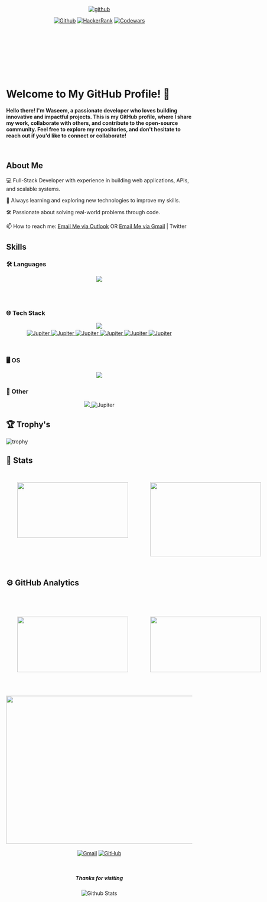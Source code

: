 <div align="center">

[<img src='https://cdn.jsdelivr.net/npm/simple-icons@3.0.1/icons/github.svg' alt='github' height='40'>](https://github.com/waseemofficial)

[![Github](https://img.shields.io/github/followers/waseemofficial?label=Follow%20Me&style=social)](https://github.com/waseemofficial)
[![HackerRank](https://img.shields.io/badge/HackerRank-sy_waseem-brightgreen?logo=HackerRank&logoColor=Green&labelColor=black)](https://www.hackerrank.com/sawalqa_jo)
[![Codewars](https://img.shields.io/badge/Codewars-Waseem%20-maroon?logo=codewars&logoColor=maroon&labelColor=black)](https://www.codewars.com/users/waseem_sy)

</div>

<!-- [![Mail](https://img.shields.io/badge/Hotmail-sawalqa_jo@hotmail.com-blue?logo=Gmail&logoColor=blue&labelColor=black)](mailto:sawalqa_jo@hotmail.com) -->
<br>

<!-- [![HitCount](http://hits.dwyl.com/Ahmad-Sawalqeh/Ahmad-Sawalqeh.svg)](http://hits.dwyl.com/Ahmad-Sawalqeh/Ahmad-Sawalqeh) -->


<img src="https://github.com/waseemofficial/waseemofficial/blob/main/images/github_pic1.jpeg" width = "200" height="100" style="border-radius: 50px 80px 60px;visibility: hidden;">


<p >

# Welcome to My GitHub Profile! 👋

<strong>

Hello there! I'm Waseem, a passionate developer who loves building innovative and impactful projects. This is my GitHub profile, where I share my work, collaborate with others, and contribute to the open-source community. Feel free to explore my repositories, and don't hesitate to reach out if you'd like to connect or collaborate!
               
</strong>

</p>

<br />

## About Me

💻 Full-Stack Developer with experience in building web applications, APIs, and scalable systems.

🌱 Always learning and exploring new technologies to improve my skills.

🛠️ Passionate about solving real-world problems through code.

📫 How to reach me: [Email Me via Outlook](mailto:wasem.sye@gmail.com?subject=Hello%20Waseem&body=Hi%20Waseem,%20I%20found%20your%20GitHub%20profile!) OR [Email Me via Gmail](https://mail.google.com/mail/?view=cm&fs=1&to=wasem.sye@gmail.com&su=Hello%20Waseem&body=Hi%20Waseem,%20I%20found%20your%20GitHub%20profile!) | Twitter


<h2> Skills <img src = "https://media2.giphy.com/media/QssGEmpkyEOhBCb7e1/giphy.gif?cid=ecf05e47a0n3gi1bfqntqmob8g9aid1oyj2wr3ds3mg700bl&rid=giphy.gif" width = 15px height=15px> </h2>

  
### 🛠 Languages

<p align="center">
  <a href="https://skillicons.dev">
    <img src="https://skillicons.dev/icons?i=python,js,java,golang,bash,latex,md,regex" />
  </a>
</p>




<br />
<br />




### 🌐  Tech Stack

<p align="center">
  <a href="https://skillicons.dev">
    <img src="https://skillicons.dev/icons?i=git,github,postman,nodejs,django,mongodb,mysql,selenium,cypress,anaconda,figma,obsidian,githubactions,htmx,materialui,jest,vim,cmake&perline=9" />
 <br />
 <img src="https://cdn.jsdelivr.net/gh/devicons/devicon@latest/icons/hardhat/hardhat-original.svg" title="Jupiter" alt="Jupiter" width="55" height="55"/>
 <img src="https://cdn.jsdelivr.net/gh/devicons/devicon@latest/icons/insomnia/insomnia-original.svg" title="Jupiter" alt="Jupiter" width="55" height="55"/>
  <img src="https://cdn.jsdelivr.net/gh/devicons/devicon@latest/icons/jupyter/jupyter-original-wordmark.svg" title="Jupiter" alt="Jupiter" width="55" height="55"/>
  <img src="https://cdn.jsdelivr.net/gh/devicons/devicon@latest/icons/scikitlearn/scikitlearn-original.svg" title="Jupiter" alt="Jupiter" width="55" height="55"/>
  <img src="https://cdn.jsdelivr.net/gh/devicons/devicon@latest/icons/podman/podman-original.svg" title="Jupiter" alt="Jupiter" width="55" height="55"/>
 <img src="https://cdn.jsdelivr.net/gh/devicons/devicon@latest/icons/docker/docker-original-wordmark.svg" title="Jupiter" alt="Jupiter" width="55" height="55"/>


  </a>
</p>

 
&emsp;

### 🖥️ OS

<p align="center">
  <a href="https://skillicons.dev">
    <img src="https://skillicons.dev/icons?i=windows,linux,kali&perline=8" />
  </a>
</p>

### 🧊 Other


<div align="center">
<a href="https://skillicons.dev">
    <img src="https://skillicons.dev/icons?i=,astro,autocad,blender&perline=8" />
<a >
<img src="https://cdn.jsdelivr.net/gh/devicons/devicon@latest/icons/raspberrypi/raspberrypi-original.svg" title="Jupiter" alt="Jupiter" width="55" height="55"/>

</a>
</div>

## &#127942; Trophy's

![trophy](https://github-profile-trophy.vercel.app/?username=waseemofficial&title=Stars,Followers,Commits,Repositories,Experience,MultipleLang,Issues,PullRequest&theme=onedark)
 

## 🧮 Stats
</p>
  <div style="display: flex; flex-direction: row;">
  <img src="https://github.r2v.ch/codewars?user=waseem_sy&name=true&top_languages=true&stroke=%23b362ff&theme=purple_dark" width="300" height="150" style="margin: 10px; padding: 20px;"/>

<img src="https://leetcard.jacoblin.cool/user8807UR?theme=dark&font=Finger%20Paint&ext=activity" width="300" height="200" style="margin: 10px; padding: 20px;"/>
  </div>
<h2>⚙️  GitHub Analytics</h2>

<div>

  
  <p align="center">
 <br/>
  <div style="display: flex; flex-direction: row;">
<img src="https://github-stats-alpha.vercel.app/api?username=waseemofficial&cc=000&tc=fff&ic=fff&bc=000" width="300" height="150" style="margin: 10px; padding: 20px;"/>

<img src="https://streak-stats.demolab.com/?user=waseemofficial&theme=dark" width="300" height="150" style="margin: 10px; padding: 20px;"/>
</div> <br/><br/>
  
</div>

<img src="https://github-readme-stats.vercel.app/api/top-langs/?username=waseemofficial&theme=dark&langs_count=10" width="600" height="400" />
  
  <p align="center">
	<a href="wasem.sye@gmail.com"><img src="https://img.icons8.com/bubbles/50/000000/gmail.png" alt="Gmail"/></a>
	<a href="https://github.com/waseemofficial&theme=dark"><img src="https://img.icons8.com/bubbles/50/000000/github.png" alt="GitHub"/></a>
	
<div id="header" align="center">

  <img src="https://komarev.com/ghpvc/?username=waseemofficial&style=for-the-badge&color=orange" alt=""/>
</div>	
</p>

    
  <p align="center">
	<h5 align="center">Thanks for visiting</h5>
</p>
<p align="center">
        <img src="https://raw.githubusercontent.com/mayhemantt/mayhemantt/Update/svg/Bottom.svg" alt="Github Stats" width="800" height="100" />
</p>
